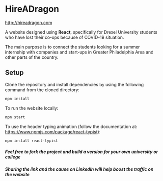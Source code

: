 # HireADragon
http://hireadragon.com

A website designed using **React**, specifically for Drexel University students who have lost their co-ops because of COVID-19 situation.

The main purpose is to connect the students looking for a summer internship with companies and start-ups in Greater Philadelphia Area and other parts of the country.  

## Setup

Clone the repository and install dependencies by using the following command from the cloned directory:

```bash
npm install
```
To run the website locally:
```bash
npm start
```
To use the header typing animation (follow the documentation at: https://www.npmjs.com/package/react-typist):
```bash
npm install react-typist
```
##### Feel free to fork the project and build a version for your own university or college
##### Sharing the link and the cause on LinkedIn will help boost the traffic on the website
